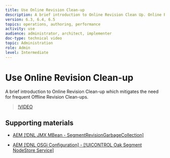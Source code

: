 ```yaml
---
title: Use Online Revision Clean-up
description: A brief introduction to Online Revision Clean Up. Online Revision Clean Up mitigates the need for frequent Offline Revision Clean Up. 
version: 6.3, 6.4, 6.5
topics: operations, authoring, performance
activity: use
audience: administrator, architect, implementer
doc-type: technical video
topic: Administration
role: Admin
level: Intermediate
---
```


# Use Online Revision Clean-up

A brief introduction to Online Revision Clean-up which mitigates the need for frequent Offline Revision Clean-ups.

>[!VIDEO](https://video.tv.adobe.com/v/17004/?quality=12&learn=on)

## Supporting materials

* [AEM [!DNL JMX MBean - SegmentRevisionGarbageCollection]](http://localhost:4502/system/console/jmx/org.apache.jackrabbit.oak%3Aname%3DSegment+node+store+revision+garbage+collection%2Ctype%3DSegmentRevisionGarbageCollection)

* [AEM [!DNL OSGi Configuration] - [!UICONTROL Oak Segment NodeStore Service]](http://localhost:4502/system/console/configMgr/org.apache.jackrabbit.oak.segment.SegmentNodeStoreService)

